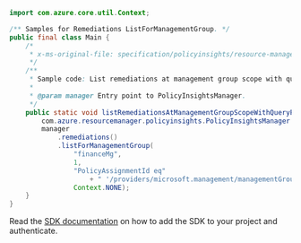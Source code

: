 ```java
import com.azure.core.util.Context;

/** Samples for Remediations ListForManagementGroup. */
public final class Main {
    /*
     * x-ms-original-file: specification/policyinsights/resource-manager/Microsoft.PolicyInsights/stable/2021-10-01/examples/Remediations_ListManagementGroupScope_WithQuery.json
     */
    /**
     * Sample code: List remediations at management group scope with query parameters.
     *
     * @param manager Entry point to PolicyInsightsManager.
     */
    public static void listRemediationsAtManagementGroupScopeWithQueryParameters(
        com.azure.resourcemanager.policyinsights.PolicyInsightsManager manager) {
        manager
            .remediations()
            .listForManagementGroup(
                "financeMg",
                1,
                "PolicyAssignmentId eq"
                    + " '/providers/microsoft.management/managementGroups/financeMg/providers/microsoft.authorization/policyassignments/b101830944f246d8a14088c5'",
                Context.NONE);
    }
}
```

Read the [SDK documentation](https://github.com/Azure/azure-sdk-for-java/blob/azure-resourcemanager-policyinsights_1.0.0-beta.2/sdk/policyinsights/azure-resourcemanager-policyinsights/README.md) on how to add the SDK to your project and authenticate.
